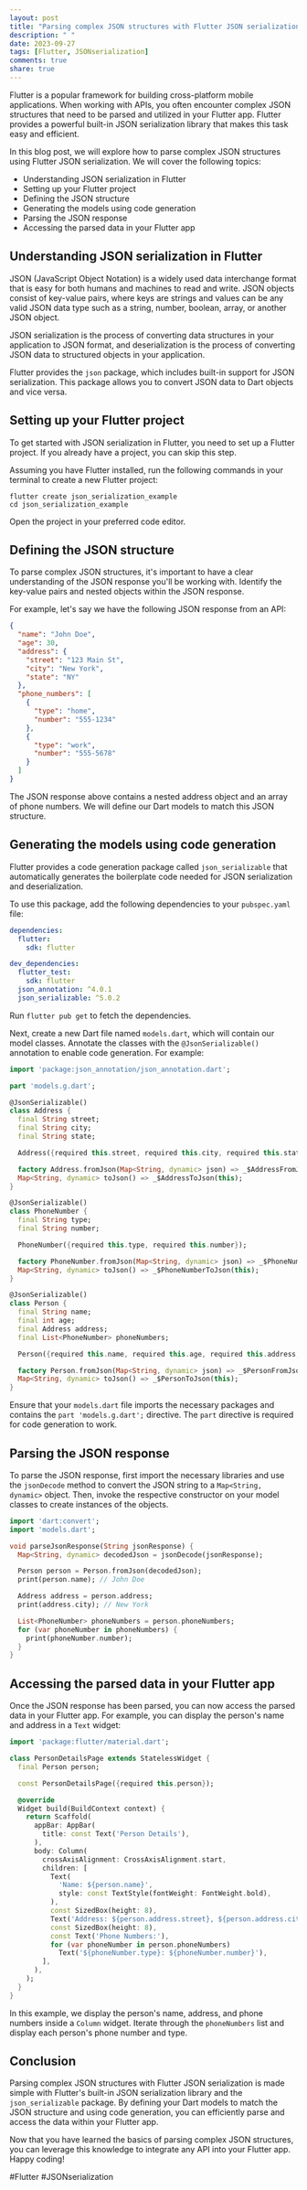 ```yaml
---
layout: post
title: "Parsing complex JSON structures with Flutter JSON serialization"
description: " "
date: 2023-09-27
tags: [Flutter, JSONserialization]
comments: true
share: true
---
```


Flutter is a popular framework for building cross-platform mobile applications. When working with APIs, you often encounter complex JSON structures that need to be parsed and utilized in your Flutter app. Flutter provides a powerful built-in JSON serialization library that makes this task easy and efficient.

In this blog post, we will explore how to parse complex JSON structures using Flutter JSON serialization. We will cover the following topics:

- Understanding JSON serialization in Flutter
- Setting up your Flutter project
- Defining the JSON structure
- Generating the models using code generation
- Parsing the JSON response
- Accessing the parsed data in your Flutter app

## Understanding JSON serialization in Flutter

JSON (JavaScript Object Notation) is a widely used data interchange format that is easy for both humans and machines to read and write. JSON objects consist of key-value pairs, where keys are strings and values can be any valid JSON data type such as a string, number, boolean, array, or another JSON object.

JSON serialization is the process of converting data structures in your application to JSON format, and deserialization is the process of converting JSON data to structured objects in your application.

Flutter provides the `json` package, which includes built-in support for JSON serialization. This package allows you to convert JSON data to Dart objects and vice versa.

## Setting up your Flutter project

To get started with JSON serialization in Flutter, you need to set up a Flutter project. If you already have a project, you can skip this step.

Assuming you have Flutter installed, run the following commands in your terminal to create a new Flutter project:

```
flutter create json_serialization_example
cd json_serialization_example
```

Open the project in your preferred code editor.

## Defining the JSON structure

To parse complex JSON structures, it's important to have a clear understanding of the JSON response you'll be working with. Identify the key-value pairs and nested objects within the JSON response.

For example, let's say we have the following JSON response from an API:

```json
{
  "name": "John Doe",
  "age": 30,
  "address": {
    "street": "123 Main St",
    "city": "New York",
    "state": "NY"
  },
  "phone_numbers": [
    {
      "type": "home",
      "number": "555-1234"
    },
    {
      "type": "work",
      "number": "555-5678"
    }
  ]
}
```

The JSON response above contains a nested address object and an array of phone numbers. We will define our Dart models to match this JSON structure.

## Generating the models using code generation

Flutter provides a code generation package called `json_serializable` that automatically generates the boilerplate code needed for JSON serialization and deserialization.

To use this package, add the following dependencies to your `pubspec.yaml` file:

```yaml
dependencies:
  flutter:
    sdk: flutter

dev_dependencies:
  flutter_test:
    sdk: flutter
  json_annotation: ^4.0.1
  json_serializable: ^5.0.2
```

Run `flutter pub get` to fetch the dependencies.

Next, create a new Dart file named `models.dart`, which will contain our model classes. Annotate the classes with the `@JsonSerializable()` annotation to enable code generation. For example:

```dart
import 'package:json_annotation/json_annotation.dart';

part 'models.g.dart';

@JsonSerializable()
class Address {
  final String street;
  final String city;
  final String state;

  Address({required this.street, required this.city, required this.state});

  factory Address.fromJson(Map<String, dynamic> json) => _$AddressFromJson(json);
  Map<String, dynamic> toJson() => _$AddressToJson(this);
}

@JsonSerializable()
class PhoneNumber {
  final String type;
  final String number;

  PhoneNumber({required this.type, required this.number});

  factory PhoneNumber.fromJson(Map<String, dynamic> json) => _$PhoneNumberFromJson(json);
  Map<String, dynamic> toJson() => _$PhoneNumberToJson(this);
}

@JsonSerializable()
class Person {
  final String name;
  final int age;
  final Address address;
  final List<PhoneNumber> phoneNumbers;

  Person({required this.name, required this.age, required this.address, required this.phoneNumbers});

  factory Person.fromJson(Map<String, dynamic> json) => _$PersonFromJson(json);
  Map<String, dynamic> toJson() => _$PersonToJson(this);
}
```

Ensure that your `models.dart` file imports the necessary packages and contains the `part 'models.g.dart';` directive. The `part` directive is required for code generation to work.

## Parsing the JSON response

To parse the JSON response, first import the necessary libraries and use the `jsonDecode` method to convert the JSON string to a `Map<String, dynamic>` object. Then, invoke the respective constructor on your model classes to create instances of the objects.

```dart
import 'dart:convert';
import 'models.dart';

void parseJsonResponse(String jsonResponse) {
  Map<String, dynamic> decodedJson = jsonDecode(jsonResponse);

  Person person = Person.fromJson(decodedJson);
  print(person.name); // John Doe

  Address address = person.address;
  print(address.city); // New York

  List<PhoneNumber> phoneNumbers = person.phoneNumbers;
  for (var phoneNumber in phoneNumbers) {
    print(phoneNumber.number);
  }
}
```

## Accessing the parsed data in your Flutter app

Once the JSON response has been parsed, you can now access the parsed data in your Flutter app. For example, you can display the person's name and address in a `Text` widget:

```dart
import 'package:flutter/material.dart';

class PersonDetailsPage extends StatelessWidget {
  final Person person;

  const PersonDetailsPage({required this.person});

  @override
  Widget build(BuildContext context) {
    return Scaffold(
      appBar: AppBar(
        title: const Text('Person Details'),
      ),
      body: Column(
        crossAxisAlignment: CrossAxisAlignment.start,
        children: [
          Text(
            'Name: ${person.name}',
            style: const TextStyle(fontWeight: FontWeight.bold),
          ),
          const SizedBox(height: 8),
          Text('Address: ${person.address.street}, ${person.address.city}, ${person.address.state}'),
          const SizedBox(height: 8),
          const Text('Phone Numbers:'),
          for (var phoneNumber in person.phoneNumbers)
            Text('${phoneNumber.type}: ${phoneNumber.number}'),
        ],
      ),
    );
  }
}
```

In this example, we display the person's name, address, and phone numbers inside a `Column` widget. Iterate through the `phoneNumbers` list and display each person's phone number and type.

## Conclusion

Parsing complex JSON structures with Flutter JSON serialization is made simple with Flutter's built-in JSON serialization library and the `json_serializable` package. By defining your Dart models to match the JSON structure and using code generation, you can efficiently parse and access the data within your Flutter app.

Now that you have learned the basics of parsing complex JSON structures, you can leverage this knowledge to integrate any API into your Flutter app. Happy coding!

#Flutter #JSONserialization